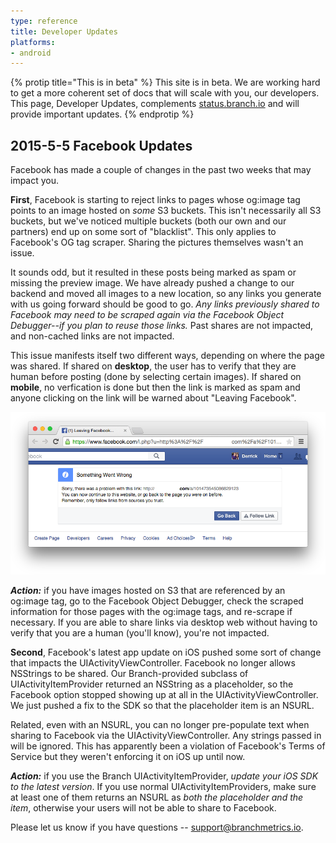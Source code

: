 ```yaml
---
type: reference
title: Developer Updates
platforms:
- android
---
```


{% protip title="This is in beta" %}
This site is in beta. We are working hard to get a more coherent set of docs that will scale with you, our developers. This page, Developer Updates, complements [status.branch.io](https://status.branch.io) and will provide important updates.
{% endprotip %}


## 2015-5-5 Facebook Updates

Facebook has made a couple of changes in the past two weeks that may impact you. 

**First**, Facebook is starting to reject links to pages whose og:image tag points to an image hosted on _some_ S3 buckets. This isn't necessarily all S3 buckets, but we've noticed multiple buckets (both our own and our partners) end up on some sort of "blacklist". This only applies to Facebook's OG tag scraper. Sharing the pictures themselves wasn't an issue.

It sounds odd, but it resulted in these posts being marked as spam or missing the preview image. We have already pushed a change to our backend and moved all images to a new location, so any links you generate with us going forward should be good to go. *Any links previously shared to Facebook may need to be scraped again via the Facebook Object Debugger--if you plan to reuse those links.* Past shares are not impacted, and non-cached links are not impacted.

This issue manifests itself two different ways, depending on where the page was shared. If shared on **desktop**, the user has to verify that they are human before posting (done by selecting certain images). If shared on **mobile**, no verfication is done but then the link is marked as spam and anyone clicking on the link will be warned about "Leaving Facebook".

![Leaving Facebook](/img/reference/developer_updates/leaving_facebook.png)

**_Action:_** if you have images hosted on S3 that are referenced by an og:image tag, go to the Facebook Object Debugger, check the scraped information for those pages with the og:image tags, and re-scrape if necessary. If you are able to share links via desktop web without having to verify that you are a human (you'll know), you're not impacted.

**Second**, Facebook's latest app update on iOS pushed some sort of change that impacts the UIActivityViewController. Facebook no longer allows NSStrings to be shared. Our Branch-provided subclass of UIActivityItemProvider returned an NSString as a placeholder, so the Facebook option stopped showing up at all in the UIActivityViewController. We just pushed a fix to the SDK so that the placeholder item is an NSURL.

Related, even with an NSURL, you can no longer pre-populate text when sharing to Facebook via the UIActivityViewController. Any strings passed in will be ignored. This has apparently been a violation of Facebook's Terms of Service but they weren't enforcing it on iOS up until now.

**_Action:_** if you use the Branch UIActivityItemProvider, *update your iOS SDK to the latest version*. If you use normal UIActivityItemProviders, make sure at least one of them returns an NSURL as *both the placeholder and the item*, otherwise your users will not be able to share to Facebook.

Please let us know if you have questions -- support@branchmetrics.io.

